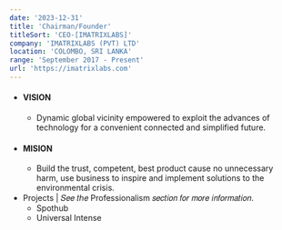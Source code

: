 ```yaml
---
date: '2023-12-31'
title: 'Chairman/Founder'
titleSort: 'CEO-[IMATRIXLABS]'
company: 'IMATRIXLABS (PVT) LTD'
location: 'COLOMBO, SRI LANKA'
range: 'September 2017 - Present'
url: 'https://imatrixlabs.com'
---
```


- #### **VISION**
  - Dynamic global vicinity empowered to exploit the advances of technology for a convenient connected and simplified future.
- #### **MISION**
  - Build the trust, competent, best product cause no unnecessary harm, use business to inspire and implement solutions to the environmental crisis.
- Projects | 𝑆𝑒𝑒 𝑡ℎ𝑒 Professionalism 𝑠𝑒𝑐𝑡𝑖𝑜𝑛 𝑓𝑜𝑟 𝑚𝑜𝑟𝑒 𝑖𝑛𝑓𝑜𝑟𝑚𝑎𝑡𝑖𝑜𝑛.
  - Spothub
  - Universal Intense
